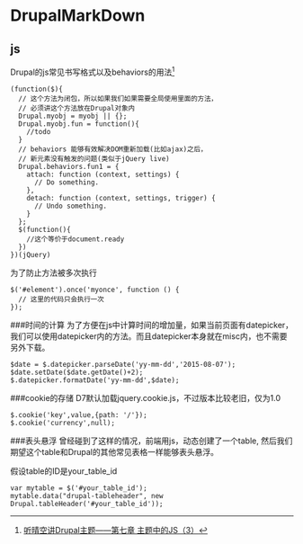 # DrupalMarkDown
## js
Drupal的js常见书写格式以及behaviors的用法[^1]

```
(function($){
  // 这个方法为闭包，所以如果我们如果需要全局使用里面的方法，
  // 必须讲这个方法放在Drupal对象内
  Drupal.myobj = myobj || {};
  Drupal.myobj.fun = function(){
    //todo
  }
  // behaviors 能够有效解决DOM重新加载(比如ajax)之后，
  // 新元素没有触发的问题(类似于jQuery live)
  Drupal.behaviors.fun1 = {
    attach: function (context, settings) {
      // Do something.
    },
    detach: function (context, settings, trigger) {
      // Undo something.
    }
  };
  $(function(){
    //这个等价于document.ready
  })
})(jQuery)
```

为了防止方法被多次执行

```
$('#element').once('myonce', function () { 
  // 这里的代码只会执行一次
});
```
###时间的计算
为了方便在js中计算时间的增加量，如果当前页面有datepicker，我们可以使用datepicker内的方法。而且datepicker本身就在misc内，也不需要另外下载。

```
$date = $.datepicker.parseDate('yy-mm-dd','2015-08-07');
$date.setDate($date.getDate()+2);
$.datepicker.formatDate('yy-mm-dd',$date);
```

###cookie的存储
D7默认加载jquery.cookie.js，不过版本比较老旧，仅为1.0

```
$.cookie('key',value,{path: '/'});
$.cookie('currency',null);
```

###表头悬浮
曾经碰到了这样的情况，前端用js，动态创建了一个table, 然后我们期望这个table和Drupal的其他常见表格一样能够表头悬浮。


假设table的ID是your_table_id

```
var mytable = $('#your_table_id');
mytable.data("drupal-tableheader", new Drupal.tableHeader('#your_table_id'));
```

[^1]: [听晴空讲Drupal主题——第七章 主题中的JS（3）](http://drupalchina.cn/node/5587)
